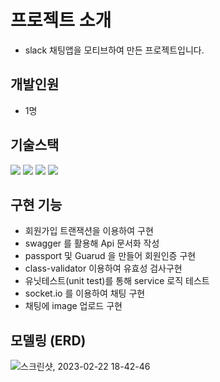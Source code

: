 # 프로젝트 소개
- slack 채팅앱을 모티브하여 만든 프로젝트입니다.
## 개발인원
- 1명
## 기술스택
<img src="https://img.shields.io/badge/nestjs-E0234E?style=for-the-badge&logo=NestJs&logoColor=white"> <img src="https://img.shields.io/badge/TypeScript-3178C6?style=for-the-badge&logo=TypeScript&logoColor=white"> <img src="https://img.shields.io/badge/mysql-4479A1?style=for-the-badge&logo=mysql&logoColor=white"> <img src="https://img.shields.io/badge/typeorm-FF8700?style=for-the-badge&logo=typeorm&logoColor=white">


## 구현 기능
- 회원가입 트랜잭션을 이용하여 구현
- swagger 를 활용해 Api 문서화 작성
- passport 및 Guarud 을 만들어 회원인증 구현
- class-validator 이용하여 유효성 검사구현
- 유닛테스트(unit test)를 통해 service 로직 테스트
- socket.io 를 이용하여 채팅 구현
- 채팅에 image 업로드 구현

## 모델링 (ERD)
![스크린샷, 2023-02-22 18-42-46](https://user-images.githubusercontent.com/80239527/220582598-94ab4180-858b-44e4-b5e1-9c8fca4b141a.png)
